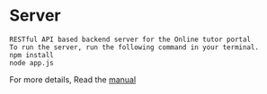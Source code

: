 # Server
    RESTful API based backend server for the Online tutor portal
    To run the server, run the following command in your terminal.
    npm install
    node app.js

For more details, Read the [manual](hjakd)